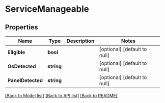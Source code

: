 # ServiceManageable

## Properties
Name | Type | Description | Notes
------------ | ------------- | ------------- | -------------
**Eligible** | **bool** |  | [optional] [default to null]
**OsDetected** | **string** |  | [optional] [default to null]
**PanelDetected** | **string** |  | [optional] [default to null]

[[Back to Model list]](../README.md#documentation-for-models) [[Back to API list]](../README.md#documentation-for-api-endpoints) [[Back to README]](../README.md)


